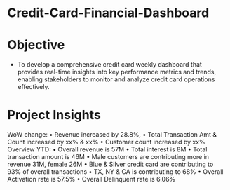 # Credit-Card-Financial-Dashboard

# Objective
- To develop a comprehensive credit card weekly dashboard that provides real-time insights into key performance metrics and trends, enabling stakeholders to monitor 
and analyze credit card operations effectively.


# Project Insights
WoW change: 
• Revenue increased by 28.8%, 
• Total Transaction Amt & Count increased by xx% & xx%
• Customer count increased by xx%
Overview YTD:
• Overall revenue is 57M
• Total interest is 8M
• Total transaction amount is 46M
• Male customers are contributing more in revenue 31M, female 26M
• Blue & Silver credit card are contributing to 93% of overall 
transactions
• TX, NY & CA is contributing to 68%
• Overall Activation rate is 57.5%
• Overall Delinquent rate is 6.06%
